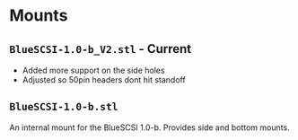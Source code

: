 # Mounts

## `BlueSCSI-1.0-b_V2.stl` - Current

* Added more support on the side holes
* Adjusted so 50pin headers dont hit standoff

## `BlueSCSI-1.0-b.stl`

An internal mount for the BlueSCSI 1.0-b. Provides side and bottom mounts.
